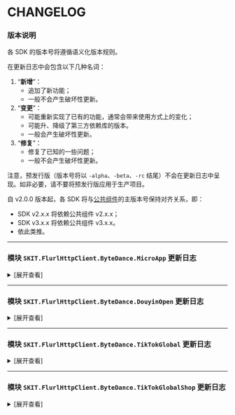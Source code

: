 ﻿# CHANGELOG

### 版本说明

各 SDK 的版本号将遵循语义化版本规则。

在更新日志中会包含以下几种名词：

1.  “**新增**”：
    -   追加了新功能；
    -   一般不会产生破坏性更新。
2.  “**变更**”：
    -   可能重新实现了已有的功能，通常会带来使用方式上的变化；
    -   可能升、降级了第三方依赖库的版本。
    -   一般会产生破坏性更新。
3.  “**修复**”：
    -   修复了已知的一些问题；
    -   一般不会产生破坏性更新。

注意，预发行版（版本号将以 `-alpha`、`-beta`、`-rc` 结尾）不会在更新日志中呈现。如非必要，请不要将预发行版应用于生产项目。

自 v2.0.0 版本起，各 SDK 将与[公共组件](https://www.nuget.org/packages/SKIT.FlurlHttpClient.Common)的主版本号保持对齐关系，即：

-   SDK v2.x.x 将依赖公共组件 v2.x.x；
-   SDK v3.x.x 将依赖公共组件 v3.x.x。
-   依此类推。

---

### 模块 `SKIT.FlurlHttpClient.ByteDance.MicroApp` 更新日志

<details>

<summary>[展开查看]</summary>

-   Release 3.0.0 (2024-03-09)

    -   **新增**：新增 URL Link v2、URL Schema v2、二维码 v2、订阅消息 v2、推广计划 v2、流量主 v2 等相关接口。

    -   **新增**：新增内容安全图片检测 v3、普通二维码绑定 v3 等相关接口。

    -   **新增**：新增线索组件、视频能力、搜索能力、任务能力、用户信息、分享等相关接口。

    -   **新增**：新增小程序能力申请、抖音号绑定等相关接口。

    -   **新增**：新增泛知识角色系统抖音号绑定相关接口。

    -   **新增**：新增服务商平台代开发小程序授权 v2、代开发小程序模板管理 v2、代开发小程序基础信息管理 v2、代开发小程序开发管理 v2 等相关接口。

    -   **新增**：新增服务商平台代开发小程序备案相关接口。

    -   **新增**：独立化直播小玩法 API 客户端，支持自动生成请求签名。

    -   **变更**：升级公共组件至 v3.0.0。完整变更说明请参阅迁移指南。

    -   **变更**：重命名客户端 `ByteDanceMicroAppClient` 为 `DouyinMicroAppClient`。

    -   **变更**：移除部分已废弃接口。

    -   **修复**：修复泛知识课程库添加课程接口模型定义错误。

    -   **修复**：修复担保支付相关接口 GET 请求签名错误。（_via_ [GitHub #20](https://github.com/fudiwei/DotNetCore.SKIT.FlurlHttpClient.ByteDance/pull/20)）

-   Release 2.5.0 (2023-07-17)

    -   **新增**：新增担保支付自动结算结果查询接口。（_via_ [GitHub #12](https://github.com/fudiwei/DotNetCore.SKIT.FlurlHttpClient.ByteDance/pull/12)）

    -   **新增**：新增泛知识角色系统相关接口。（_via_ [GitHub #16](https://github.com/fudiwei/DotNetCore.SKIT.FlurlHttpClient.ByteDance/pull/16)）

    -   **新增**：随官方更新泛知识课程库添加和修改泛课程接口模型。（_via_ [GitHub #18](https://github.com/fudiwei/DotNetCore.SKIT.FlurlHttpClient.ByteDance/pull/18)）

-   Release 2.4.1 (2023-06-23)

    -   **修复**：修复部分服务商授权相关接口模型定义错误。（_via_ [GitHub #11](https://github.com/fudiwei/DotNetCore.SKIT.FlurlHttpClient.ByteDance/pull/11)）

    -   **修复**：修复回调通知事件验证签名错误。（_via_ [GitHub #11](https://github.com/fudiwei/DotNetCore.SKIT.FlurlHttpClient.ByteDance/pull/11)）

-   Release 2.4.0 (2023-03-28)

    -   **新增**：新增担保支付账单相关接口。

    -   **新增**：新增直播小玩法相关接口。

-   Release 2.3.0 (2023-02-21)

    -   **新增**：新增若干服务商平台代商家管理小程序相关的回调通知事件模型。

    -   **变更**：独立化泛知识课程库相关接口。

    -   **变更**：独立化服务商平台相关接口。

    -   **修复**：修复泛知识课程库接入点错误。

-   Release 2.2.0 (2023-02-20)

    -   **新增**：新增小程序获取已设置的服务类目、上传资源、订阅消息模板库、剪映视频模板、抖音开放能力、普通二维码绑定、流量主等相关接口。

    -   **新增**：新增泛知识课程库查询退款规则、修改退款规则、查询课程审核、设置回调通知等接口。

    -   **新增**：新增第三方小程序应用上传资源接口。

    -   **新增**：新增服务商平台代商家入驻抖音开放平台相关接口。

    -   **变更**：移除部分已废弃接口。

-   Release 2.1.0 (2023-01-17)

    -   **新增**：新增小程序挂载、分发、引导关注抖音号、数据分析等相关接口。

    -   **新增**：新增服务商平台代开发小程序获取模板小程序列表、提审代码、删除订单、获取官方客服链接等接口。

    -   **变更**：标记获取粉丝列表、获取关注列表接口为已废弃。

-   Release 2.0.0 (2022-12-06)

    -   **变更**：升级公共组件至 v2.6.0。

-   Release 1.4.0 (2022-12-04)

    -   **新增**：新增 UrlLink 分享相关接口。

    -   **新增**：新增获取官方平台客服链接接口。

    -   **新增**：新增获取评价数据接口。

    -   **新增**：新增小程序推广计划短视频任务相关接口。

    -   **变更**：标记 v1 版授权登录接口为已废弃。

-   Release 1.3.0 (2022-08-24)

    -   **新增**：新增担保支付进件、退分账、提现相关接口。

    -   **新增**：随官方更新担保支付接口获取页面链接相关接口。

-   Release 1.2.0 (2022-05-02)

    -   **新增**：新增独立的小游戏接入点。

    -   **变更**：重命名部分接口模型，将路由中的版本号信息后置。

-   Release 1.1.0 (2022-05-02)

    -   **新增**：新增小程序任务后台任务上传接口。

    -   **新增**：新增课程库资质管理相关接口。

    -   **新增**：新增 v2 版授权登录接口。

    -   **新增**：随官方更新担保支付相关接口模型。

    -   **变更**：升级公共组件至 v2.5.0。

    -   **变更**：统一接口响应模型中关于错误代码的字段。

-   Release 1.0.0 (2022-03-01)

    -   首次发布。

</details>

---

### 模块 `SKIT.FlurlHttpClient.ByteDance.DouyinOpen` 更新日志

<details>

<summary>[展开查看]</summary>

-   Release 2.4.0 (2023-05-25)

    -   **新增**：新增创建图文相关接口。

    -   **新增**：随官方上传视频、分片上传视频、创建视频等接口地址。

-   Release 2.3.0 (2023-04-15)

    -   **新增**：新增互动管理场景跳转相关接口。

    -   **新增**：随官方更新查询授权账号视频列表、查询特定视频的视频数据、获取用户粉丝数据等接口地址。

    -   **变更**：移除头条视频、西瓜视频相关接口。

-   Release 2.2.1 (2023-02-28)

    -   **修复**：修复生活服务开放能力门店信息查询接口响应模型定义错误。（_via_ [Gitee #I6IG50](https://gitee.com/fudiwei/DotNetCore.SKIT.FlurlHttpClient.ByteDance/issues/I6IG50)）

-   Release 2.2.0 (2023-02-27)

    -   **新增**：新增部分抖音生活服务相关 Webhook 事件模型。

    -   **新增**：新增抖音生活服务 SPI 验签及解密相关扩展方法。

    -   **变更**：重命名扩展方法 `DouyinOpenClient.DecryptMobileNumber` 为 `DouyinOpenClient.DecryptOAuthUserInfoMobileNumber`。

-   Release 2.1.0 (2023-02-21)

    -   **新增**：新增物料配置相关接口。

    -   **新增**：新增抖音生活服务创建适用人群、代运营、外卖等相关接口。

-   Release 2.0.1 (2023-02-06)

    -   **修复**：修复刷新接口调用凭证接口模型定义错误。

-   Release 2.0.0 (2022-12-06)

    -   **变更**：升级公共组件至 v2.6.0。

-   Release 1.4.0 (2022-12-05)

    -   **新增**：新增部分生活服务开放能力抖音生活服务相关接口。

    -   **新增**：新增抖音生活服务开放能力会员相关 Webhook 事件模型。

    -   **修复**：修复 `TikTokClientResponseExtra` 类型的拼写错误。

-   Release 1.3.0 (2022-12-04)

    -   **新增**：随官方更新抖音视频相关接口模型。

    -   **新增**：随官方更新评论回复 Webhook 事件模型。

    -   **变更**：移除部分已废弃接口。

-   Release 1.2.0 (2022-08-25)

    -   **新增**：新增服务市场开放能力相关接口。

    -   **新增**：新增生活服务开放能力 CPS 佣金相关接口。

    -   **新增**：新增生活服务开放能力抖音生活服务门店查询、团购核销、团购对账、会员接入、订单查询相关接口。

    -   **变更**：调整 `TikTokClientOptions.Endpoints` 的默认值。

-   Release 1.1.0 (2022-05-02)

    -   **新增**：新增生活服务开放能力商品库接入相关接口。

    -   **新增**：新增生活服务开放能力交易系统接入相关接口。

    -   **变更**：升级公共组件至 v2.5.0。

-   Release 1.0.0 (2022-03-07)

    -   首次发布。

</details>

---

### 模块 `SKIT.FlurlHttpClient.ByteDance.TikTokGlobal` 更新日志

<details>

<summary>[展开查看]</summary>

-   Release 3.0.0 (2024-03-04)

    -   **新增**：新增内容发布（Content Posting）、个人数据可携带权（Data Portability）、调研（Research）、商业化内容（Commercial Content）等相关接口。

    -   **变更**：移除原 v1 版 API 客户端。

    -   **变更**：升级公共组件至 v3.0.0。完整变更说明请参阅迁移指南。

-   Release 2.1.0 (2023-03-11)

    -   **新增**：支持 OAuth、用户等相关的 v2 版 API。

-   Release 2.0.0 (2022-12-06)

    -   首次发布。

</details>

---

### 模块 `SKIT.FlurlHttpClient.ByteDance.TikTokGlobalShop` 更新日志

<details>

<summary>[展开查看]</summary>

-   Release 3.0.0 (2024-03-04)

    -   **新增**：新增获取商品库存列表接口。

    -   **新增**：新增商品预检接口。

    -   **新增**：新增获取运输服务接口。

    -   **新增**：随官方更新商品、订单等相关接口模型。

    -   **变更**：升级公共组件至 v3.0.0。完整变更说明请参阅迁移指南。

-   Release 2.1.0 (2023-05-09)

    -   **新增**：新增创建品牌接口。

-   Release 2.0.0 (2023-03-28)

    -   首次发布。

</details>
